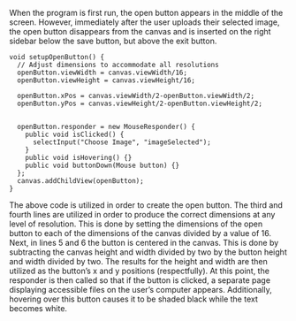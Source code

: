 When the program is first run, the open button appears in the middle of the screen. However, immediately after the user uploads their selected image, the open button disappears from the canvas and is inserted on the right sidebar below the save button, but above the exit button. 
```
void setupOpenButton() {
  // Adjust dimensions to accommodate all resolutions
  openButton.viewWidth = canvas.viewWidth/16;
  openButton.viewHeight = canvas.viewHeight/16;
  
  openButton.xPos = canvas.viewWidth/2-openButton.viewWidth/2;
  openButton.yPos = canvas.viewHeight/2-openButton.viewHeight/2;
  
 
  openButton.responder = new MouseResponder() {
    public void isClicked() {
      selectInput("Choose Image", "imageSelected");
    }
    public void isHovering() {}
    public void buttonDown(Mouse button) {}
  };
  canvas.addChildView(openButton);
}
```
The above code is utilized in order to create the open button. The third and fourth lines are utilized in order to produce the correct dimensions at any level of resolution. This is done by setting the dimensions of the open button to each of the dimensions of the canvas divided by a value of 16. Next, in lines 5 and 6 the button is centered in the canvas. This is done by subtracting the canvas height and width divided by two by the button height and width divided by two. The results for the height and width are then utilized as the button’s x and y positions (respectfully). At this point, the responder is then called so that if the button is clicked, a separate page displaying accessible files on the user’s computer appears. Additionally, hovering over this button causes it to be shaded black while the text becomes white. 

